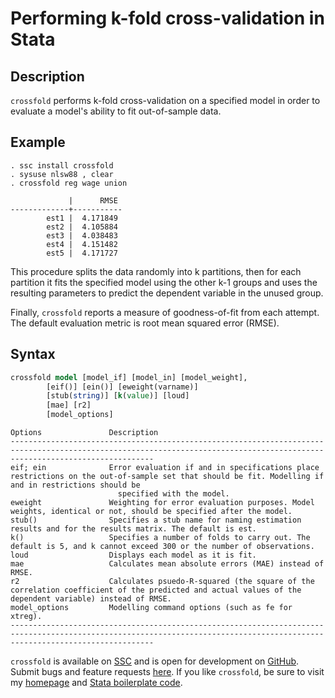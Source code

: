# Performing k-fold cross-validation in Stata

## Description

`crossfold` performs k-fold cross-validation on a specified model in order to evaluate a model's ability to fit out-of-sample data.

## Example
```
. ssc install crossfold
. sysuse nlsw88 , clear
. crossfold reg wage union

             |      RMSE
-------------+-----------
        est1 |  4.171849
        est2 |  4.105884
        est3 |  4.038483
        est4 |  4.151482
        est5 |  4.171727
```

This procedure splits the data randomly into k partitions, then for each partition it fits the specified model using the other k-1 groups and uses the resulting parameters to
predict the dependent variable in the unused group.

Finally, `crossfold` reports a measure of goodness-of-fit from each attempt. The default evaluation metric is root mean squared error (RMSE).

## Syntax
```stata
crossfold model [model_if] [model_in] [model_weight],
        [eif()] [ein()] [eweight(varname)]
        [stub(string)] [k(value)] [loud]
        [mae] [r2]
        [model_options]
```
```
Options               Description
----------------------------------------------------------------------------------------------------------------------------------------------------------------------------
eif; ein              Error evaluation if and in specifications place restrictions on the out-of-sample set that should be fit. Modelling if and in restrictions should be
                        specified with the model.
eweight               Weighting for error evaluation purposes. Model weights, identical or not, should be specified after the model.
stub()                Specifies a stub name for naming estimation results and for the results matrix. The default is est.
k()                   Specifies a number of folds to carry out. The default is 5, and k cannot exceed 300 or the number of observations.
loud                  Displays each model as it is fit.
mae                   Calculates mean absolute errors (MAE) instead of RMSE.
r2                    Calculates psuedo-R-squared (the square of the correlation coefficient of the predicted and actual values of the dependent variable) instead of RMSE.
model_options         Modelling command options (such as fe for xtreg).
----------------------------------------------------------------------------------------------------------------------------------------------------------------------------
```

`crossfold` is available on [SSC](https://ideas.repec.org/c/boc/bocode/s457426.html) and is open for development on [GitHub](https://github.com/bbdaniels/crossfold). Submit bugs and feature requests [here](https://github.com/bbdaniels/crossfold/issues). If you like `crossfold`, be sure to visit my [homepage](http://bbdaniels.github.io) and [Stata boilerplate code](https://gist.github.com/bbdaniels/a3c9f9416f1d16d6f3c6e8cf371f1d89).
